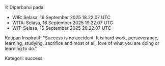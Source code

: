 ⏰ Diperbarui pada:
- WIB: Selasa, 16 September 2025 18.22.07 UTC
- WITA: Selasa, 16 September 2025 19.22.07 UTC
- WIT: Selasa, 16 September 2025 20.22.07 UTC

Kutipan Inspiratif:
"Success is no accident. It is hard work, perseverance, learning, studying, sacrifice and most of all, love of what you are doing or learning to do."


Kategori: success

